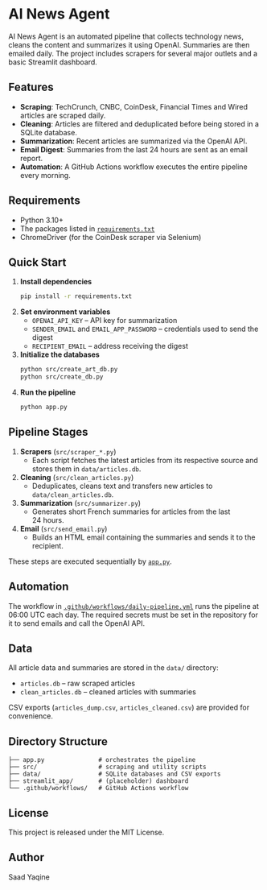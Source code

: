 # AI News Agent

AI News Agent is an automated pipeline that collects technology news, cleans the content and summarizes it using OpenAI. Summaries are then emailed daily. The project includes scrapers for several major outlets and a basic Streamlit dashboard.

## Features
- **Scraping**: TechCrunch, CNBC, CoinDesk, Financial Times and Wired articles are scraped daily.
- **Cleaning**: Articles are filtered and deduplicated before being stored in a SQLite database.
- **Summarization**: Recent articles are summarized via the OpenAI API.
- **Email Digest**: Summaries from the last 24 hours are sent as an email report.
- **Automation**: A GitHub Actions workflow executes the entire pipeline every morning.

## Requirements
- Python 3.10+
- The packages listed in [`requirements.txt`](requirements.txt)
- ChromeDriver (for the CoinDesk scraper via Selenium)

## Quick Start
1. **Install dependencies**
   ```bash
   pip install -r requirements.txt
   ```
2. **Set environment variables**
   - `OPENAI_API_KEY` – API key for summarization
   - `SENDER_EMAIL` and `EMAIL_APP_PASSWORD` – credentials used to send the digest
   - `RECIPIENT_EMAIL` – address receiving the digest
3. **Initialize the databases**
   ```bash
   python src/create_art_db.py
   python src/create_db.py
   ```
4. **Run the pipeline**
   ```bash
   python app.py
   ```

## Pipeline Stages
1. **Scrapers** (`src/scraper_*.py`)
   - Each script fetches the latest articles from its respective source and stores them in `data/articles.db`.
2. **Cleaning** (`src/clean_articles.py`)
   - Deduplicates, cleans text and transfers new articles to `data/clean_articles.db`.
3. **Summarization** (`src/summarizer.py`)
   - Generates short French summaries for articles from the last 24 hours.
4. **Email** (`src/send_email.py`)
   - Builds an HTML email containing the summaries and sends it to the recipient.

These steps are executed sequentially by [`app.py`](app.py).

## Automation
The workflow in [`.github/workflows/daily-pipeline.yml`](.github/workflows/daily-pipeline.yml) runs the pipeline at 06:00 UTC each day. The required secrets must be set in the repository for it to send emails and call the OpenAI API.

## Data
All article data and summaries are stored in the `data/` directory:
- `articles.db` – raw scraped articles
- `clean_articles.db` – cleaned articles with summaries

CSV exports (`articles_dump.csv`, `articles_cleaned.csv`) are provided for convenience.

## Directory Structure
```
├── app.py               # orchestrates the pipeline
├── src/                 # scraping and utility scripts
├── data/                # SQLite databases and CSV exports
├── streamlit_app/       # (placeholder) dashboard
└── .github/workflows/   # GitHub Actions workflow
```

## License
This project is released under the MIT License.

## Author
Saad Yaqine
